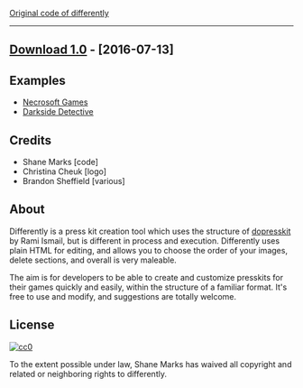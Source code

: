 [Original code of differently](https://gitlab.com/necrosoft/public/differently)

___

## [Download 1.0](https://gitlab.com/necrosoft/differently/repository/archive.zip?ref=1.0) - [2016-07-13]

## Examples

* [Necrosoft Games](http://necrosoftgames.com/press)
* [Darkside Detective](http://darksidedetective.com/presskit/)

## Credits

* Shane Marks [code]
* Christina Cheuk [logo]
* Brandon Sheffield [various]

## About
Differently is a press kit creation tool which uses the structure of [dopresskit](http://dopresskit.com/) by Rami Ismail, but is different in process and execution. Differently uses plain HTML for editing, and allows you to choose the order of your images, delete sections, and overall is very maleable.

The aim is for developers to be able to create and customize presskits for their games quickly and easily, within the structure of a familiar format. It's free to use and modify, and suggestions are totally welcome. 


## License 

[![cc0](/uploads/e484a4b4df5b9af438c4bcf393df7971/cc0.png)](https://creativecommons.org/publicdomain/zero/1.0/)

To the extent possible under law, Shane Marks has waived all copyright and related or neighboring rights to differently.